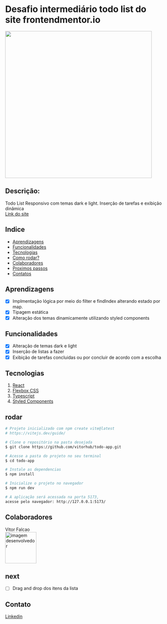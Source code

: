 # Desafio intermediário todo list do site frontendmentor.io
<!--  ![landing page](./src/outros/design/sunnyside.gif) -->
<img width=470 src="public/images/todolist.gif">

## Descrição:
Todo List Responsivo com temas dark e light. Inserção de tarefas e exibição dinâmica\
<a href="https://todo-app-steel-xi.vercel.app/">Link do site</a>


## Indice
- <a href="#aprendizagens">Aprendizagens</a>
- <a href="#funcionalidades"> Funcionalidades </a>
- <a href="#tecnologias"> Tecnologias </a>
- <a href="#rodar"> Como rodar? </a>
- <a href="#colaboradores"> Colaboradores </a>
- <a href="#next"> Proximos passos </a>
- <a href="#contato"> Contatos </a>

## Aprendizagens
- [x] Implmentação lógica por meio do filter e findIndex alterando estado por map.
- [x] Tipagem estática
- [x] Alteração dos temas dinamicamente utilizando styled components

## Funcionalidades
- [x] Alteração de temas dark e light
- [x] Inserção de listas a fazer
- [x] Exibição de tarefas concluidas ou por concluir de acordo com a escolha

## Tecnologias
1. [React](https://pt-br.reactjs.org)
2. [Flexbox CSS](https://developer.mozilla.org/pt-BR/docs/Web/CSS/CSS_Flexible_Box_Layout/Basic_Concepts_of_Flexbox/)
3. [Typescript](https://www.typescriptlang.org/docs/)
3. [Styled Components](https://styled-components.com/)

## rodar
```bash
# Projeto inicializado com npm create vite@latest
# https://vitejs.dev/guide/

# Clone o repositório na pasta desejada
$ git clone https://github.com/vitorhub/todo-app.git

# Acesse a pasta do projeto no seu terminal
$ cd todo-app

# Instale as dependencias
$ npm install

# Inicialize o projeto no navegador
$ npm run dev

# A aplicação será acessada na porta 5173,
acesse pelo navegador: http://127.0.0.1:5173/
```

## Colaboradores
Vitor Falcao\
<img style="width: 100px" src="https://avatars.githubusercontent.com/u/29690449?v=4" alt="imagem desenvolvedor">

## next
- [ ] Drag and drop dos itens da lista

## Contato
<a href="https://www.linkedin.com/in/vitorfalcaodesenvolvedor/"> Linkedin </a>
